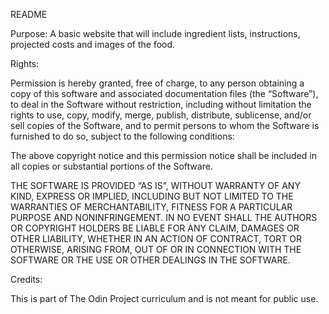 README

Purpose:
A basic website that will include ingredient lists, instructions,
 projected costs and images of the food.


Rights:

Permission is hereby granted, free of charge, to any person obtaining a copy of this software and associated documentation files (the “Software”), to deal in the Software without restriction, including without limitation the rights to use, copy, modify, merge, publish, distribute, sublicense, and/or sell copies of the Software, and to permit persons to whom the Software is furnished to do so, subject to the following conditions:

The above copyright notice and this permission notice shall be included in all copies or substantial portions of the Software.

THE SOFTWARE IS PROVIDED “AS IS”, WITHOUT WARRANTY OF ANY KIND, EXPRESS OR IMPLIED, 
INCLUDING BUT NOT LIMITED TO THE WARRANTIES OF MERCHANTABILITY, FITNESS FOR A PARTICULAR 
PURPOSE AND NONINFRINGEMENT. IN NO EVENT SHALL THE AUTHORS OR COPYRIGHT HOLDERS BE LIABLE
 FOR ANY CLAIM, DAMAGES OR OTHER LIABILITY, WHETHER IN AN ACTION OF CONTRACT, TORT OR 
OTHERWISE, ARISING FROM, OUT OF OR IN CONNECTION WITH THE SOFTWARE OR THE USE OR OTHER
 DEALINGS IN THE SOFTWARE.


Credits:

This is part of The Odin Project curriculum and is not meant for public use.